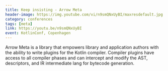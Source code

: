 ```yaml
---
title: Keep insisting - Arrow Meta
header-image: https://img.youtube.com/vi/n9smQNxUyBI/maxresdefault.jpg
category: conferences
tags: [meta]
link: https://youtu.be/n9smQNxUyBI
event: KotlinConf, Copenhagen
---
```

Arrow Meta is a library that empowers library and application authors with the ability to write plugins for the Kotlin compiler. Compiler plugins have access to all compiler phases and can intercept and modify the AST, descriptors, and IR intermediate lang for bytecode generation.
